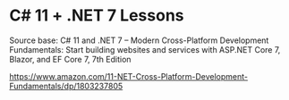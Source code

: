 # C# 11 + .NET 7 Lessons

Source base: C# 11 and .NET 7 – Modern Cross-Platform Development Fundamentals: Start building websites and services with ASP.NET Core 7, Blazor, and EF Core 7, 7th Edition

https://www.amazon.com/11-NET-Cross-Platform-Development-Fundamentals/dp/1803237805